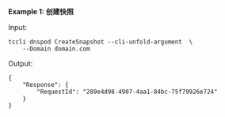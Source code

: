 **Example 1: 创建快照**



Input: 

```
tccli dnspod CreateSnapshot --cli-unfold-argument  \
    --Domain domain.com
```

Output: 
```
{
    "Response": {
        "RequestId": "289e4d98-4907-4aa1-84bc-75f79926e724"
    }
}
```

